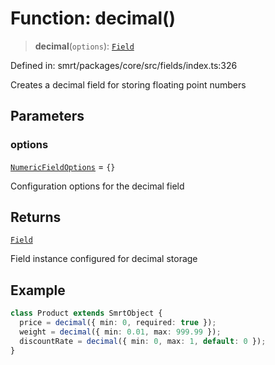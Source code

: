 # Function: decimal()

> **decimal**(`options`): [`Field`](../classes/Field.md)

Defined in: smrt/packages/core/src/fields/index.ts:326

Creates a decimal field for storing floating point numbers

## Parameters

### options

[`NumericFieldOptions`](../interfaces/NumericFieldOptions.md) = `{}`

Configuration options for the decimal field

## Returns

[`Field`](../classes/Field.md)

Field instance configured for decimal storage

## Example

```typescript
class Product extends SmrtObject {
  price = decimal({ min: 0, required: true });
  weight = decimal({ min: 0.01, max: 999.99 });
  discountRate = decimal({ min: 0, max: 1, default: 0 });
}
```
